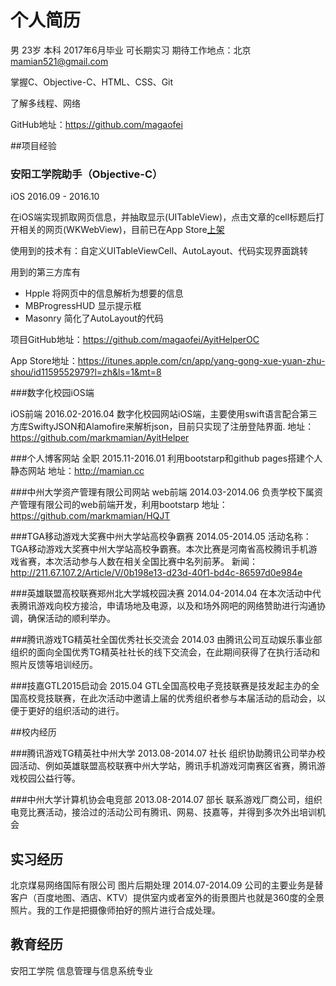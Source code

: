 # 个人简历

男 23岁 本科 2017年6月毕业 可长期实习 期待工作地点：北京 mamian521@gmail.com

掌握C、Objective-C、HTML、CSS、Git

了解多线程、网络

GitHub地址：https://github.com/magaofei



##项目经验

### 安阳工学院助手（Objective-C）

iOS 2016.09 - 2016.10

在iOS端实现抓取网页信息，并抽取显示(UITableView)，点击文章的cell标题后打开相关的网页(WKWebView)，目前已在App Store[上架](https://itunes.apple.com/cn/app/yang-gong-xue-yuan-zhu-shou/id1159552979?l=zh&ls=1&mt=8)

使用到的技术有：自定义UITableViewCell、AutoLayout、代码实现界面跳转

用到的第三方库有

- Hpple  将网页中的信息解析为想要的信息
- MBProgressHUD  显示提示框
- Masonry  简化了AutoLayout的代码

项目GitHub地址：https://github.com/magaofei/AyitHelperOC

App Store地址：https://itunes.apple.com/cn/app/yang-gong-xue-yuan-zhu-shou/id1159552979?l=zh&ls=1&mt=8

###数字化校园iOS端

iOS前端  	2016.02-2016.04
数字化校园网站iOS端，主要使用swift语言配合第三方库SwiftyJSON和Alamofire来解析json，目前只实现了注册登陆界面. 地址：https://github.com/markmamian/AyitHelper

###个人博客网站
全职  	2015.11-2016.01
利用bootstarp和github pages搭建个人静态网站 地址：http://mamian.cc

###中州大学资产管理有限公司网站
web前端  	2014.03-2014.06
负责学校下属资产管理有限公司的web前端开发，利用bootstarp 地址：https://github.com/markmamian/HQJT

###TGA移动游戏大奖赛中州大学站高校争霸赛 2014.05-2014.05
活动名称：TGA移动游戏大奖赛中州大学站高校争霸赛。本次比赛是河南省高校腾讯手机游戏省赛，本次活动参与人数在相关全国比赛中名列前茅。 新闻：http://211.67.107.2/Article/V/0b198e13-d23d-40f1-bd4c-86597d0e984e

###英雄联盟高校联赛郑州北大学城校园决赛  2014.04-2014.04
在本次活动中代表腾讯游戏向校方接洽，申请场地及电源，以及和场外网吧的网络赞助进行沟通协调，确保活动的顺利举办。

###腾讯游戏TG精英社全国优秀社长交流会 2014.03
由腾讯公司互动娱乐事业部组织的面向全国优秀TG精英社社长的线下交流会，在此期间获得了在执行活动和照片反馈等培训经历。

###技嘉GTL2015启动会 2015.04
GTL全国高校电子竞技联赛是技发起主办的全国高校竞技联赛，在此次活动中邀请上届的优秀组织者参与本届活动的启动会，以便于更好的组织活动的进行。

##校内经历

###腾讯游戏TG精英社中州大学  2013.08-2014.07
社长
组织协助腾讯公司举办校园活动、例如英雄联盟高校联赛中州大学站，腾讯手机游戏河南赛区省赛，腾讯游戏校园公益行等。

###中州大学计算机协会电竞部  2013.08-2014.07
部长
联系游戏厂商公司，组织电竞比赛活动，接洽过的活动公司有腾讯、网易、技嘉等，并得到多次外出培训机会

## 实习经历

北京煤易网络国际有限公司
图片后期处理  	2014.07-2014.09
公司的主要业务是替客户（百度地图、酒店、KTV）提供室内或者室外的街景图片也就是360度的全景照片。我的工作是把摄像师拍好的照片进行合成处理。

## 教育经历

安阳工学院 信息管理与信息系统专业

